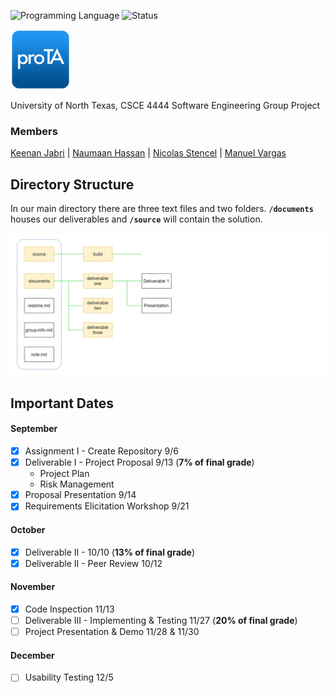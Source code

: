<!-- using shields.io for status buttons -->
![Programming Language](https://img.shields.io/badge/Language-Javascript-red.svg)
![Status](https://img.shields.io/badge/Deliverable-3-brightgreen.svg)

![](source/build/proTA/res/icon/Android/android/mipmap-xhdpi/ic_launcher.png)

University of North Texas, CSCE 4444 Software Engineering Group Project

### Members
[Keenan Jabri](#) | [Naumaan Hassan](#) | [Nicolas Stencel](#) | [Manuel Vargas](#)

## Directory Structure
In our main directory there are three text files and two folders. **`/documents`** houses our deliverables and **`/source`** will contain the solution.

![directory structure](source/build/git/img/directory_structure.png)

## Important Dates
#### September
- [x] Assignment I - Create Repository 9/6
- [x] Deliverable I - Project Proposal 9/13 (**7% of final grade**)
   - Project Plan
   - Risk Management
- [x] Proposal Presentation 9/14
- [x] Requirements Elicitation Workshop 9/21

#### October
- [x] Deliverable II - 10/10 (**13% of final grade**)
- [x] Deliverable II - Peer Review 10/12

#### November
- [x] Code Inspection 11/13
- [ ] Deliverable III - Implementing & Testing 11/27 (**20% of final grade**)
- [ ] Project Presentation & Demo 11/28 & 11/30

#### December
- [ ] Usability Testing 12/5